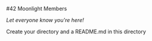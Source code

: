 #42 Moonlight Members

*Let everyone know you're here!*

Create your directory and a README.md in this directory
